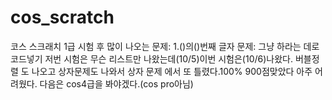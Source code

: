 # cos_scratch
코스 스크래치 1급 시험 후
많이 나오는 문제:
  1.()의()번째 글자 문제:
      그냥 하라는 데로 코드넣기
저번 시험은 무슨 리스트만 나왔는데(10/5)이번 시험은(10/6)나왔다.
버블정렬 도 나오고
상자문제도 나와서
상자 문제 에서 또 틀렸다.100%
900점맞았다
아주 어려웠다.
다음은 cos4급을 봐야겠다.(cos pro아님)
